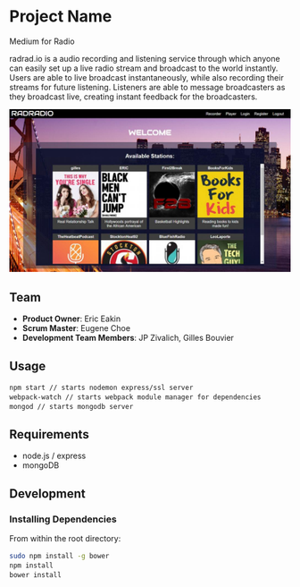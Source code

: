# Project Name

Medium for Radio

radrad.io is a audio recording and listening service through which anyone can easily set up a live radio stream and broadcast to the world instantly. Users are able to live broadcast instantaneously, while also recording their streams for future listening. Listeners are able to message broadcasters as they broadcast live, creating instant feedback for the broadcasters. 

![ScreenShot](radradio.jpeg)

## Team

  - __Product Owner__: Eric Eakin
  - __Scrum Master__: Eugene Choe
  - __Development Team Members__: JP Zivalich, Gilles Bouvier

## Usage

```sh
npm start // starts nodemon express/ssl server
webpack-watch // starts webpack module manager for dependencies
mongod // starts mongodb server
```

## Requirements

- node.js / express
- mongoDB

## Development

### Installing Dependencies

From within the root directory:

```sh
sudo npm install -g bower
npm install
bower install
```